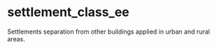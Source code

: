 # settlement_class_ee
Settlements separation from other buildings applied in urban and rural areas.  
